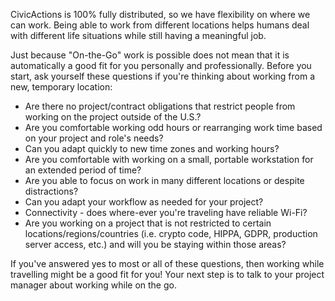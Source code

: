 CivicActions is 100% fully distributed, so we have flexibility on where we can work. Being able to work from different locations helps humans deal with different life situations while still having a meaningful job.

Just because "On-the-Go" work is possible does not mean that it is automatically a good fit for you personally and professionally. Before you start, ask yourself these questions if you're thinking about working from a new, temporary location:

- Are there no project/contract obligations that restrict people from working on the project outside of the U.S.?
- Are you comfortable working odd hours or rearranging work time based on your project and role's needs?
- Can you adapt quickly to new time zones and working hours?
- Are you comfortable with working on a small, portable workstation for an extended period of time?
- Are you able to focus on work in many different locations or despite distractions?
- Can you adapt your workflow as needed for your project?
- Connectivity - does where-ever you're traveling have reliable Wi-Fi?
- Are you working on a project that is not restricted to certain locations/regions/countries (i.e. crypto code, HIPPA, GDPR, production server access, etc.) and will you be staying within those areas?

If you've answered yes to most or all of these questions, then working while travelling might be a good fit for you! Your next step is to talk to your project manager about working while on the go.
